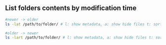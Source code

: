 List folders contents by modification time
---

```bash
#newer -> older
ls -lat /path/to/folder/ # l: show metadata, a: show hide files t: sort by size  

#older -> newer
ls -lart /path/to/folder/ # l: show metadata, a: show hide files t: sort by size  r: reverse order
```
